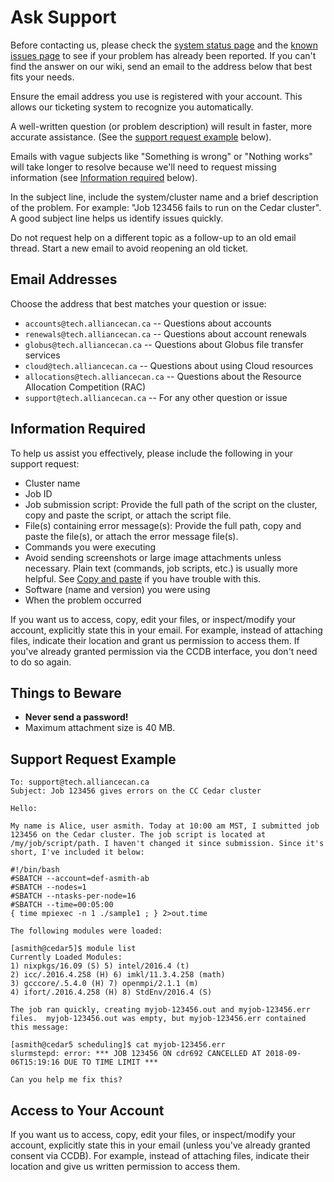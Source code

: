 # Ask Support

Before contacting us, please check the [system status page](link-to-system-status-page) and the [known issues page](link-to-known-issues-page) to see if your problem has already been reported.  If you can't find the answer on our wiki, send an email to the address below that best fits your needs.

Ensure the email address you use is registered with your account. This allows our ticketing system to recognize you automatically.

A well-written question (or problem description) will result in faster, more accurate assistance. (See the [support request example](#support-request-example) below).

Emails with vague subjects like "Something is wrong" or "Nothing works" will take longer to resolve because we'll need to request missing information (see [Information required](#information-required) below).

In the subject line, include the system/cluster name and a brief description of the problem. For example: "Job 123456 fails to run on the Cedar cluster".  A good subject line helps us identify issues quickly.

Do not request help on a different topic as a follow-up to an old email thread. Start a new email to avoid reopening an old ticket.


## Email Addresses

Choose the address that best matches your question or issue:

*   `accounts@tech.alliancecan.ca` -- Questions about accounts
*   `renewals@tech.alliancecan.ca` -- Questions about account renewals
*   `globus@tech.alliancecan.ca` -- Questions about Globus file transfer services
*   `cloud@tech.alliancecan.ca` -- Questions about using Cloud resources
*   `allocations@tech.alliancecan.ca` -- Questions about the Resource Allocation Competition (RAC)
*   `support@tech.alliancecan.ca` -- For any other question or issue


## Information Required

To help us assist you effectively, please include the following in your support request:

*   Cluster name
*   Job ID
*   Job submission script: Provide the full path of the script on the cluster, copy and paste the script, or attach the script file.
*   File(s) containing error message(s): Provide the full path, copy and paste the file(s), or attach the error message file(s).
*   Commands you were executing
*   Avoid sending screenshots or large image attachments unless necessary. Plain text (commands, job scripts, etc.) is usually more helpful. See [Copy and paste](link-to-copy-paste-instructions) if you have trouble with this.
*   Software (name and version) you were using
*   When the problem occurred


If you want us to access, copy, edit your files, or inspect/modify your account, explicitly state this in your email. For example, instead of attaching files, indicate their location and grant us permission to access them. If you've already granted permission via the CCDB interface, you don't need to do so again.


## Things to Beware

*   **Never send a password!**
*   Maximum attachment size is 40 MB.


## Support Request Example

```
To: support@tech.alliancecan.ca
Subject: Job 123456 gives errors on the CC Cedar cluster

Hello:

My name is Alice, user asmith. Today at 10:00 am MST, I submitted job 123456 on the Cedar cluster. The job script is located at /my/job/script/path. I haven't changed it since submission. Since it's short, I've included it below:

#!/bin/bash
#SBATCH --account=def-asmith-ab
#SBATCH --nodes=1
#SBATCH --ntasks-per-node=16
#SBATCH --time=00:05:00
{ time mpiexec -n 1 ./sample1 ; } 2>out.time

The following modules were loaded:

[asmith@cedar5]$ module list
Currently Loaded Modules:
1) nixpkgs/16.09 (S) 5) intel/2016.4 (t)
2) icc/.2016.4.258 (H) 6) imkl/11.3.4.258 (math)
3) gcccore/.5.4.0 (H) 7) openmpi/2.1.1 (m)
4) ifort/.2016.4.258 (H) 8) StdEnv/2016.4 (S)

The job ran quickly, creating myjob-123456.out and myjob-123456.err files.  myjob-123456.out was empty, but myjob-123456.err contained this message:

[asmith@cedar5 scheduling]$ cat myjob-123456.err
slurmstepd: error: *** JOB 123456 ON cdr692 CANCELLED AT 2018-09-06T15:19:16 DUE TO TIME LIMIT ***

Can you help me fix this?
```


## Access to Your Account

If you want us to access, copy, edit your files, or inspect/modify your account, explicitly state this in your email (unless you've already granted consent via CCDB). For example, instead of attaching files, indicate their location and give us written permission to access them.
